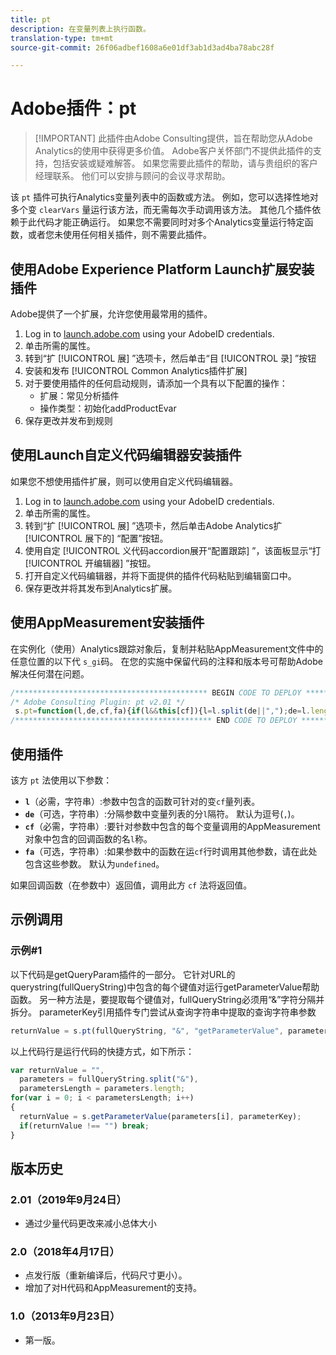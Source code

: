 ```yaml
---
title: pt
description: 在变量列表上执行函数。
translation-type: tm+mt
source-git-commit: 26f06adbef1608a6e01df3ab1d3ad4ba78abc28f

---
```



# Adobe插件：pt

> [!IMPORTANT] 此插件由Adobe Consulting提供，旨在帮助您从Adobe Analytics的使用中获得更多价值。 Adobe客户关怀部门不提供此插件的支持，包括安装或疑难解答。 如果您需要此插件的帮助，请与贵组织的客户经理联系。 他们可以安排与顾问的会议寻求帮助。

该 `pt` 插件可执行Analytics变量列表中的函数或方法。 例如，您可以选择性地对多个变 `clearVars` 量运行该方法，而无需每次手动调用该方法。 其他几个插件依赖于此代码才能正确运行。 如果您不需要同时对多个Analytics变量运行特定函数，或者您未使用任何相关插件，则不需要此插件。

## 使用Adobe Experience Platform Launch扩展安装插件

Adobe提供了一个扩展，允许您使用最常用的插件。

1. Log in to [launch.adobe.com](https://launch.adobe.com) using your AdobeID credentials.
1. 单击所需的属性。
1. 转到“扩 [!UICONTROL 展] ”选项卡，然后单击“目 [!UICONTROL 录] ”按钮
1. 安装和发布 [!UICONTROL Common Analytics插件扩展]
1. 对于要使用插件的任何启动规则，请添加一个具有以下配置的操作：
   * 扩展：常见分析插件
   * 操作类型：初始化addProductEvar
1. 保存更改并发布到规则

## 使用Launch自定义代码编辑器安装插件

如果您不想使用插件扩展，则可以使用自定义代码编辑器。

1. Log in to [launch.adobe.com](https://launch.adobe.com) using your AdobeID credentials.
1. 单击所需的属性。
1. 转到“扩 [!UICONTROL 展] ”选项卡，然后单击Adobe Analytics扩 [!UICONTROL 展下的] “配置”按钮。
1. 使用自定 [!UICONTROL 义代码accordion展开“配置跟踪] ”，该面板显示“打 [!UICONTROL 开编辑器] ”按钮。
1. 打开自定义代码编辑器，并将下面提供的插件代码粘贴到编辑窗口中。
1. 保存更改并将其发布到Analytics扩展。

## 使用AppMeasurement安装插件

在实例化（使用）Analytics跟踪对象后，复制并粘贴AppMeasurement文件中的任意位置的以下代 `s_gi`码。 在您的实施中保留代码的注释和版本号可帮助Adobe解决任何潜在问题。

```js
/******************************************* BEGIN CODE TO DEPLOY *******************************************/
/* Adobe Consulting Plugin: pt v2.01 */
 s.pt=function(l,de,cf,fa){if(l&&this[cf]){l=l.split(de||",");de=l.length;for(var e,c=0;c<de;c++)if(e=this[cf](l[c],fa))return e}};
/******************************************** END CODE TO DEPLOY ********************************************/
```

## 使用插件

该方 `pt` 法使用以下参数：

* **`l`**（必需，字符串）:参数中包含的函数可针对的变`cf`量列表。
* **`de`**（可选，字符串）:分隔参数中变量列表的分`l`隔符。 默认为逗号(`,`)。
* **`cf`**（必需，字符串）:要针对参数中包含的每个变量调用的AppMeasurement对象中包含的回调函数的名`l`称。
* **`fa`**（可选，字符串）:如果参数中的函数在运`cf`行时调用其他参数，请在此处包含这些参数。 默认为`undefined`。

如果回调函数（在参数中）返回值，调用此方 `cf` 法将返回值。

## 示例调用

### 示例#1

以下代码是getQueryParam插件的一部分。  它针对URL的querystring(fullQueryString)中包含的每个键值对运行getParameterValue帮助函数。  另一种方法是，要提取每个键值对，fullQueryString必须用“&amp;”字符分隔并拆分。 parameterKey引用插件专门尝试从查询字符串中提取的查询字符串参数

```javascript
returnValue = s.pt(fullQueryString, "&", "getParameterValue", parameterKey)
```

以上代码行是运行代码的快捷方式，如下所示：

```js
var returnValue = "",
  parameters = fullQueryString.split("&"),
  parametersLength = parameters.length;
for(var i = 0; i < parametersLength; i++)
{
  returnValue = s.getParameterValue(parameters[i], parameterKey);
  if(returnValue !== "") break;
}
```

## 版本历史

### 2.01（2019年9月24日）

* 通过少量代码更改来减小总体大小

### 2.0（2018年4月17日）

* 点发行版（重新编译后，代码尺寸更小）。
* 增加了对H代码和AppMeasurement的支持。

### 1.0（2013年9月23日）

* 第一版。
